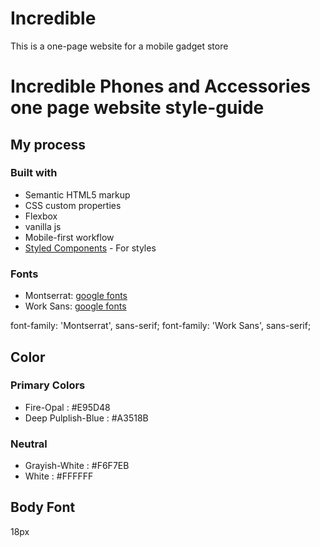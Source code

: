 # Incredible
This is a one-page website for a mobile gadget store

# Incredible Phones and Accessories one page website style-guide

## My process

### Built with

- Semantic HTML5 markup
- CSS custom properties
- Flexbox
- vanilla js
- Mobile-first workflow
- [Styled Components](https://styled-components.com/) - For styles

### Fonts

- Montserrat: [google fonts](https://fonts.google.com)
- Work Sans: [google fonts](https://fonts.google.com)

font-family: 'Montserrat', sans-serif;
font-family: 'Work Sans', sans-serif;

## Color

### Primary Colors

- Fire-Opal : #E95D48
- Deep Pulplish-Blue : #A3518B

### Neutral 

- Grayish-White : #F6F7EB
- White : #FFFFFF


## Body Font 
18px
